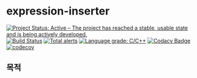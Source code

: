 # expression-inserter

[![Project Status: Active – The project has reached a stable, usable state and is being actively developed.](https://www.repostatus.org/badges/latest/active.svg)](https://www.repostatus.org/#active)
[![Build Status](https://travis-ci.org/juhyun-nam/expression-inserter.svg?branch=master)](https://travis-ci.org/juhyun-nam/expression-inserter)
[![Total alerts](https://img.shields.io/lgtm/alerts/g/juhyun-nam/expression-inserter.svg?logo=lgtm&logoWidth=18)](https://lgtm.com/projects/g/juhyun-nam/expression-inserter/alerts/)
[![Language grade: C/C++](https://img.shields.io/lgtm/grade/cpp/g/juhyun-nam/expression-inserter.svg?logo=lgtm&logoWidth=18)](https://lgtm.com/projects/g/juhyun-nam/expression-inserter/context:cpp)
[![Codacy Badge](https://api.codacy.com/project/badge/Grade/9233910b31a94542bf7552a0332647a2)](https://app.codacy.com/manual/juhyun-nam/expression-inserter?utm_source=github.com&utm_medium=referral&utm_content=juhyun-nam/expression-inserter&utm_campaign=Badge_Grade_Dashboard)
[![codecov](https://codecov.io/gh/juhyun-nam/expression-inserter/branch/master/graph/badge.svg)](https://codecov.io/gh/juhyun-nam/expression-inserter)

## 목적
